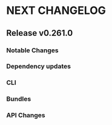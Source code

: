 # NEXT CHANGELOG

## Release v0.261.0

### Notable Changes

### Dependency updates

### CLI

### Bundles

### API Changes
